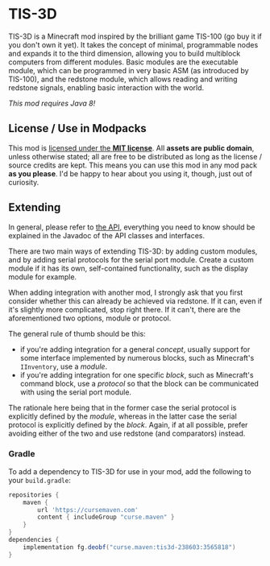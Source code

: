 # TIS-3D
TIS-3D is a Minecraft mod inspired by the brilliant game TIS-100 (go buy it if you don't own it yet). It takes the concept of minimal, programmable nodes and expands it to the third dimension, allowing you to build multiblock computers from different modules. Basic modules are the executable module, which can be programmed in very basic ASM (as introduced by TIS-100), and the redstone module, which allows reading and writing redstone signals, enabling basic interaction with the world.

*This mod requires Java 8!*

## License / Use in Modpacks
This mod is [licensed under the **MIT license**](LICENSE). All **assets are public domain**, unless otherwise stated; all are free to be distributed as long as the license / source credits are kept. This means you can use this mod in any mod pack **as you please**. I'd be happy to hear about you using it, though, just out of curiosity.

## Extending
In general, please refer to [the API](src/main/java/li/cil/tis3d/api), everything you need to know should be explained in the Javadoc of the API classes and interfaces.

There are two main ways of extending TIS-3D: by adding custom modules, and by adding serial protocols for the serial port module. Create a custom module if it has its own, self-contained functionality, such as the display module for example.

When adding integration with another mod, I strongly ask that you first consider whether this can already be achieved via redstone. If it can, even if it's slightly more complicated, stop right there. If it can't, there are the aforementioned two options, module or protocol.

The general rule of thumb should be this:
- if you're adding integration for a general *concept*, usually support for some interface implemented by numerous blocks, such as Minecraft's `IInventory`, use a *module*. 
- if you're adding integration for one specific *block*, such as Minecraft's command block, use a *protocol* so that the block can be communicated with using the serial port module.

The rationale here being that in the former case the serial protocol is explicitly defined by the *module*, whereas in the latter case the serial protocol is explicitly defined by the *block*. Again, if at all possible, prefer avoiding either of the two and use redstone (and comparators) instead.

### Gradle
To add a dependency to TIS-3D for use in your mod, add the following to your `build.gradle`:

```groovy
repositories {
    maven {
        url 'https://cursemaven.com'
        content { includeGroup "curse.maven" }
    }
}
dependencies {
    implementation fg.deobf("curse.maven:tis3d-238603:3565818")
}
```
